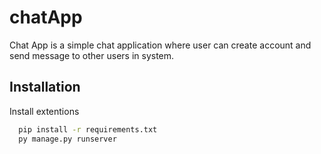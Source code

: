 # chatApp

Chat App is a simple chat application where user can create account and send message to other users in system.

## Installation
Install extentions

```bash
  pip install -r requirements.txt
  py manage.py runserver
```
